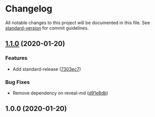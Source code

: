 # Changelog

All notable changes to this project will be documented in this file. See [standard-version](https://github.com/conventional-changelog/standard-version) for commit guidelines.

## [1.1.0](https://github.com/nodys/roadmap-extract/compare/v1.0.0...v1.1.0) (2020-01-20)


### Features

* Add standard-release ([7303ec7](https://github.com/nodys/roadmap-extract/commit/7303ec7df46c6c22aae56fce4d46f09c627dfe62))


### Bug Fixes

* Remove dependency on reveal-md ([d91e8db](https://github.com/nodys/roadmap-extract/commit/d91e8db7ef869cc98aaa5465459eed76fc6cfbfd))

## 1.0.0 (2020-01-20)
